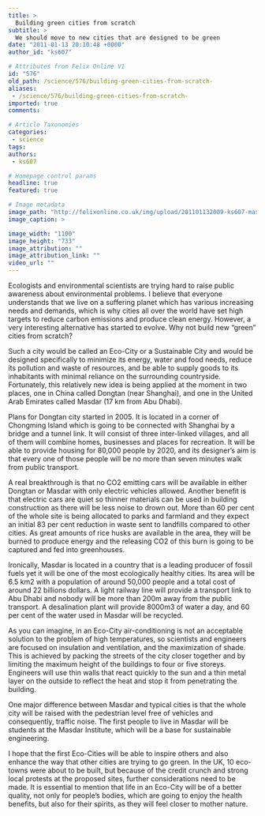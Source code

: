 ```yaml
---
title: >
  Building green cities from scratch
subtitle: >
  We should move to new cities that are designed to be green
date: "2011-01-13 20:10:48 +0000"
author_id: "ks607"

# Attributes from Felix Online V1
id: "576"
old_path: /science/576/building-green-cities-from-scratch-
aliases:
 - /science/576/building-green-cities-from-scratch-
imported: true
comments:

# Article Taxonomies
categories:
 - science
tags:
authors:
 - ks607

# Homepage control params
headline: true
featured: true

# Image metadata
image_path: "http://felixonline.co.uk/img/upload/201101132009-ks607-masdar.jpg"
image_caption: >

image_width: "1100"
image_height: "733"
image_attribution: ""
image_attribution_link: ""
video_url: ""
---
```


Ecologists and environmental scientists are trying hard to raise public awareness about environmental problems. I believe that everyone understands that we live on a suffering planet which has various increasing needs and demands, which is why cities all over the world have set high targets to reduce carbon emissions and produce clean energy. However, a very interesting alternative has started to evolve. Why not build new “green” cities from scratch?

Such a city would be called an Eco-City or a Sustainable City and would be designed specifically to minimize its energy, water and food needs, reduce its pollution and waste of resources, and be able to supply goods to its inhabitants with minimal reliance on the surrounding countryside. Fortunately, this relatively new idea is being applied at the moment in two places, one in China called Dongtan (near Shanghai), and one in the United Arab Emirates called Masdar (17 km from Abu Dhabi).

Plans for Dongtan city started in 2005. It is located in a corner of Chongming Island which is going to be connected with Shanghai by a bridge and a tunnel link. It will consist of three inter-linked villages, and all of them will combine homes, businesses and places for recreation. It will be able to provide housing for 80,000 people by 2020, and its designer’s aim is that every one of those people will be no more than seven minutes walk from public transport.

A real breakthrough is that no CO2 emitting cars will be available in either Dongtan or Masdar with only electric vehicles allowed. Another benefit is that electric cars are quiet so thinner materials can be used in building construction as there will be less noise to drown out. More than 60 per cent of the whole site is being allocated to parks and farmland and they expect an initial 83 per cent reduction in waste sent to landfills compared to other cities. As great amounts of rice husks are available in the area, they will be burned to produce energy and the releasing CO2 of this burn is going to be captured and fed into greenhouses.

Ironically, Masdar is located in a country that is a leading producer of fossil fuels yet it will be one of the most ecologically healthy cities. Its area will be 6.5 km2 with a population of around 50,000 people and a total cost of around 22 billions dollars. A light railway line will provide a transport link to Abu Dhabi and nobody will be more than 200m away from the public transport. A desalination plant will provide 8000m3 of water a day, and 60 per cent of the water used in Masdar will be recycled.

As you can imagine, in an Eco-City air-conditioning is not an acceptable solution to the problem of high temperatures, so scientists and engineers are focused on insulation and ventilation, and the maximization of shade. This is achieved by packing the streets of the city closer together and by limiting the maximum height of the buildings to four or five storeys. Engineers will use thin walls that react quickly to the sun and a thin metal layer on the outside to reflect the heat and stop it from penetrating the building.

One major difference between Masdar and typical cities is that the whole city will be raised with the pedestrian level free of vehicles and consequently, traffic noise. The first people to live in Masdar will be students at the Masdar Institute, which will be a base for sustainable engineering.

I hope that the first Eco-Cities will be able to inspire others and also enhance the way that other cities are trying to go green. In the UK, 10 eco-towns were about to be built, but because of the credit crunch and strong local protests at the proposed sites, further considerations need to be made. It is essential to mention that life in an Eco-City will be of a better quality, not only for people’s bodies, which are going to enjoy the health benefits, but also for their spirits, as they will feel closer to mother nature.
